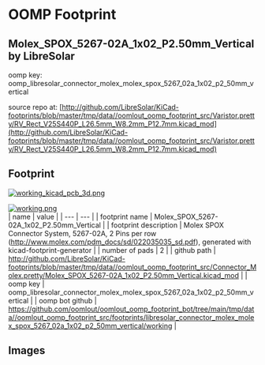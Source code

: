 # OOMP Footprint  
## Molex_SPOX_5267-02A_1x02_P2.50mm_Vertical  by LibreSolar  
  
oomp key: oomp_libresolar_connector_molex_molex_spox_5267_02a_1x02_p2_50mm_vertical  
  
source repo at: [http://github.com/LibreSolar/KiCad-footprints/blob/master/tmp/data//oomlout_oomp_footprint_src/Varistor.pretty/RV_Rect_V25S440P_L26.5mm_W8.2mm_P12.7mm.kicad_mod](http://github.com/LibreSolar/KiCad-footprints/blob/master/tmp/data//oomlout_oomp_footprint_src/Varistor.pretty/RV_Rect_V25S440P_L26.5mm_W8.2mm_P12.7mm.kicad_mod)  
## Footprint  
  
[![working_kicad_pcb_3d.png](working_kicad_pcb_3d_600.png)](working_kicad_pcb_3d.png)  
  
[![working.png](working_600.png)](working.png)  
| name | value | 
| --- | --- | 
| footprint name | Molex_SPOX_5267-02A_1x02_P2.50mm_Vertical | 
| footprint description | Molex SPOX Connector System, 5267-02A, 2 Pins per row (http://www.molex.com/pdm_docs/sd/022035035_sd.pdf), generated with kicad-footprint-generator | 
| number of pads | 2 | 
| github path | http://github.com/LibreSolar/KiCad-footprints/blob/master/tmp/data//oomlout_oomp_footprint_src/Connector_Molex.pretty/Molex_SPOX_5267-02A_1x02_P2.50mm_Vertical.kicad_mod | 
| oomp key | oomp_libresolar_connector_molex_molex_spox_5267_02a_1x02_p2_50mm_vertical | 
| oomp bot github | https://github.com/oomlout/oomlout_oomp_footprint_bot/tree/main/tmp/data//oomlout_oomp_footprint_src/footprints/libresolar_connector_molex_molex_spox_5267_02a_1x02_p2_50mm_vertical/working | 
## Images  
